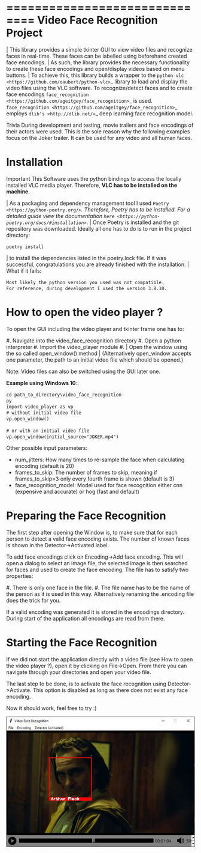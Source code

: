 ==============================
Video Face Recognition Project
==============================
|  This library provides a simple tkinter GUI to view video files and recognize
   faces in real-time. These faces can be labelled using beforehand created face encodings.
|  As such, the library provides the necessary functionality to create these face
   encodings and open/display videos based on menu buttons.
|  To achieve this, this library builds a wrapper to the `python-vlc <https://github.com/oaubert/python-vlc>`_
   library to load and display the video
   files using the VLC software. To recognize/detect faces and to create face encodings
   `face_recognition <https://github.com/ageitgey/face_recognition>`_ is used.
   `face_recognition <https://github.com/ageitgey/face_recognition>`_ employs
   `dlib's <http://dlib.net/>`_ deep learning face recognition model.

Trivia
    During development and testing, movie trailers and face encodings of their actors were used.
    This is the sole reason why the following examples focus on the Joker
    trailer. It can be used for any video and all human faces.

Installation
============
Important
    This Software uses the python bindings to access the locally installed VLC media
    player. Therefore, **VLC has to be installed on the machine**.

|  As a packaging and dependency management tool I used `Poetry <https://python-poetry.org/>`_.
   Therefore, Poetry has to be installed. For a detailed guide view the documentation
   `here <https://python-poetry.org/docs/#installation>`_.
|  Once Poetry is installed and the git repository was downloaded. Ideally all one has
   to do is to run in the project directory:

    poetry install

|  to install the dependencies listed in the poetry.lock file. If it was successful, congratulations
   you are already finished with the installation.
|  What if it fails:

    Most likely the python version you used was not compatible.
    For reference, during development I used the version 3.8.10.


How to open the video player ?
==============================
To open the GUI including the video player and tkinter frame one has to:

#. Navigate into the video_face_recognition directory
#. Open a python interpreter
#. Import the video_player module
#. |  Open the window using the so called open_window() method
   |  (Alternatively open_window accepts one parameter, the path to an initial video file which should be opened.)

Note:
 Video files can also be switched using the GUI later one.

**Example using Windows 10**::

    cd path_to_directory\video_face_recognition
    py
    import video_player as vp
    # without initial video file
    vp.open_window()

    # or with an initial video file
    vp.open_window(initial_source="JOKER.mp4")


Other possible input parameters:

* num_jitters: How many times to re-sample the face when calculating encoding (default is 20)
* frames_to_skip: The number of frames to skip, meaning if frames_to_skip=3 only every fourth frame is shown (default is 3)
* face_recognition_model: Model used for face recognition either cnn (expensive and accurate) or hog (fast and default)


Preparing the Face Recognition
===============================
The first step after opening the Window is, to make sure that for each person to detect a valid face encoding exists.
The number of known faces is shown in the Detector->Activated label. 

To add face encodings click on Encoding->Add face encoding. This will open a dialog to select an image file,
the selected image is then searched for faces and used to create the face encoding.
The file has to satisfy two properties:

#. There is only one face in the file.
#. The file name has to be the name of the person as it is used in this way.
   Alternatively renaming the .encoding file does the trick for you.

If a valid encoding was generated it is stored in the encodings directory. During start of the application all
encodings are read from there.

Starting the Face Recognition
=============================
If we did not start the application directly with a video file (see How to open the video player ?), 
open it by clicking on File->Open. From there you can navigate through your directories and open your video file.

The last step to be done, is to activate the face recognition using Detector->Activate. This option is disabled as long
as there does not exist any face encoding.

Now it should work, feel free to try :)

![Joker Trailer with a detected face](resources/face_detected.jpg)